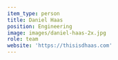 ```yaml
---
item_type: person
title: Daniel Haas
position: Engineering
image: images/daniel-haas-2x.jpg
role: team
website: 'https://thisisdhaas.com'
---
```


